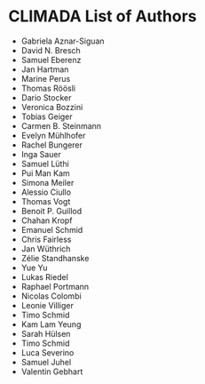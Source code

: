 # CLIMADA List of Authors

* Gabriela Aznar-Siguan
* David N. Bresch
* Samuel Eberenz
* Jan Hartman
* Marine Perus
* Thomas Röösli
* Dario Stocker
* Veronica Bozzini
* Tobias Geiger
* Carmen B. Steinmann
* Evelyn Mühlhofer
* Rachel Bungerer
* Inga Sauer
* Samuel Lüthi
* Pui Man Kam
* Simona Meiler
* Alessio Ciullo
* Thomas Vogt
* Benoit P. Guillod
* Chahan Kropf
* Emanuel Schmid
* Chris Fairless
* Jan Wüthrich
* Zélie Standhanske
* Yue Yu
* Lukas Riedel
* Raphael Portmann
* Nicolas Colombi
* Leonie Villiger
* Timo Schmid
* Kam Lam Yeung
* Sarah Hülsen
* Timo Schmid
* Luca Severino
* Samuel Juhel
* Valentin Gebhart
